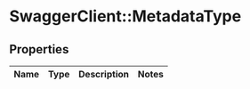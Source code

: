 # SwaggerClient::MetadataType

## Properties
Name | Type | Description | Notes
------------ | ------------- | ------------- | -------------

